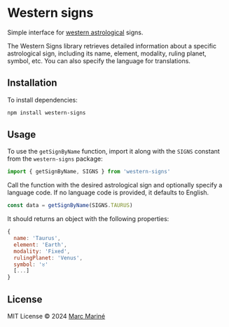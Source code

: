 # Western signs

Simple interface for [western astrological](https://en.wikipedia.org/wiki/Western_astrology) signs.

The Western Signs library retrieves detailed information about a specific astrological sign, including its name, element, modality, ruling planet, symbol, etc. You can also specify the language for translations.

## Installation

To install dependencies:

```bash
npm install western-signs
```

## Usage

To use the `getSignByName` function, import it along with the `SIGNS` constant from the `western-signs` package:

```js
import { getSignByName, SIGNS } from 'western-signs'
```

Call the function with the desired astrological sign and optionally specify a language code. If no language code is provided, it defaults to English.

```js
const data = getSignByName(SIGNS.TAURUS)
```

It should returns an object with the following properties:

```js
{
  name: 'Taurus',
  element: 'Earth',
  modality: 'Fixed',
  rulingPlanet: 'Venus',
  symbol: '♉'
  [...]
}
```

## License

MIT License © 2024 [Marc Mariné](https://github.com/marcmarine)
